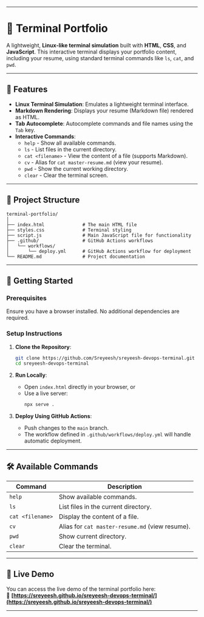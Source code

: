 

---

# 🚀 Terminal Portfolio

A lightweight, **Linux-like terminal simulation** built with **HTML**, **CSS**, and **JavaScript**. This interactive terminal displays your portfolio content, including your resume, using standard terminal commands like `ls`, `cat`, and `pwd`.

---

## 🌟 **Features**
- **Linux Terminal Simulation**: Emulates a lightweight terminal interface.
- **Markdown Rendering**: Displays your resume (Markdown file) rendered as HTML.
- **Tab Autocomplete**: Autocomplete commands and file names using the `Tab` key.
- **Interactive Commands**:
    - `help` - Show all available commands.
    - `ls` - List files in the current directory.
    - `cat <filename>` - View the content of a file (supports Markdown).
    - `cv` - Alias for `cat master-resume.md` (view your resume).
    - `pwd` - Show the current working directory.
    - `clear` - Clear the terminal screen.

---

## 📂 **Project Structure**

```
terminal-portfolio/
│
├── index.html              # The main HTML file
├── styles.css              # Terminal styling
├── script.js               # Main JavaScript file for functionality
├── .github/                # GitHub Actions workflows
│   └── workflows/         
│       └── deploy.yml      # GitHub Actions workflow for deployment
└── README.md               # Project documentation
```

---

## 🚀 **Getting Started**

### Prerequisites
Ensure you have a browser installed. No additional dependencies are required.

### Setup Instructions

1. **Clone the Repository**:
   ```bash
   git clone https://github.com/Sreyeesh/sreyeesh-devops-terminal.git
   cd sreyeesh-devops-terminal
   ```

2. **Run Locally**:
   - Open `index.html` directly in your browser, or
   - Use a live server:
     ```bash
     npx serve .
     ```

3. **Deploy Using GitHub Actions**:
   - Push changes to the `main` branch.
   - The workflow defined in `.github/workflows/deploy.yml` will handle automatic deployment.

---

## 🛠 **Available Commands**

| **Command**       | **Description**                                |
|--------------------|-----------------------------------------------|
| `help`            | Show available commands.                      |
| `ls`              | List files in the current directory.          |
| `cat <filename>`  | Display the content of a file.                |
| `cv`              | Alias for `cat master-resume.md` (view resume).|
| `pwd`             | Show current directory.                       |
| `clear`           | Clear the terminal.                           |

---

## 🎉 **Live Demo**

You can access the live demo of the terminal portfolio here:  
🔗 **[https://sreyeesh.github.io/sreyeesh-devops-terminal/](https://sreyeesh.github.io/sreyeesh-devops-terminal/)**  

---


